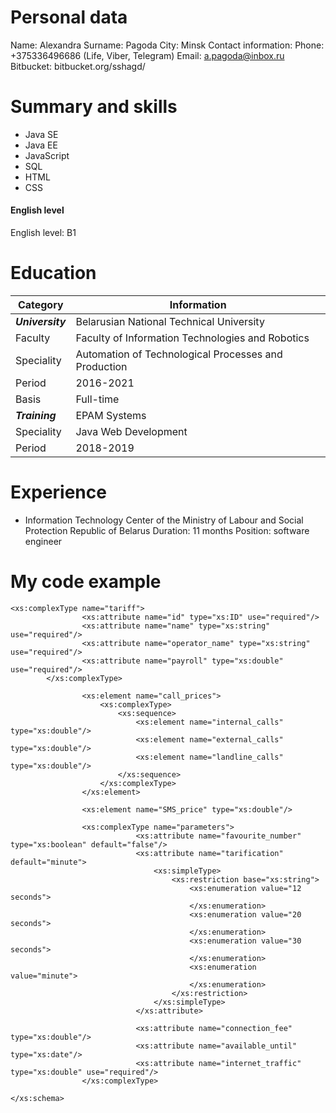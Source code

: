 # Personal data
Name: Alexandra
Surname: Pagoda
City: Minsk
Contact information: 
Phone: +375336496686 (Life, Viber, Telegram)
Email: a.pagoda@inbox.ru
Bitbucket: bitbucket.org/sshagd/

# Summary and skills
- Java SE
- Java EE
- JavaScript
- SQL
- HTML
- CSS
#### English level
English level: B1

# Education

| Category | Information |
| ------ | ------ |
| ***University*** | Belarusian National Technical University |
| Faculty | Faculty of Information Technologies and Robotics |
| Speciality | Automation of Technological Processes and Production |
| Period | 2016-2021 |
| Basis | Full-time |
| ***Training*** | EPAM Systems |
| Speciality | Java Web Development |
| Period | 2018-2019 |

# Experience
  - Information Technology Center of the Ministry of Labour and Social Protection Republic of Belarus
Duration: 11 months
Position: software engineer

# My code example
```
<xs:complexType name="tariff">
                <xs:attribute name="id" type="xs:ID" use="required"/>
                <xs:attribute name="name" type="xs:string" use="required"/>
                <xs:attribute name="operator_name" type="xs:string" use="required"/>
                <xs:attribute name="payroll" type="xs:double" use="required"/>
        </xs:complexType>

                <xs:element name="call_prices">
                    <xs:complexType>
                        <xs:sequence>
                            <xs:element name="internal_calls" type="xs:double"/>
                            <xs:element name="external_calls" type="xs:double"/>
                            <xs:element name="landline_calls" type="xs:double"/>
                        </xs:sequence>
                    </xs:complexType>
                </xs:element>

                <xs:element name="SMS_price" type="xs:double"/>

                <xs:complexType name="parameters">
                            <xs:attribute name="favourite_number" type="xs:boolean" default="false"/>
                            <xs:attribute name="tarification" default="minute">
                                <xs:simpleType>
                                    <xs:restriction base="xs:string">
                                        <xs:enumeration value="12 seconds">
                                        </xs:enumeration>
                                        <xs:enumeration value="20 seconds">
                                        </xs:enumeration>
                                        <xs:enumeration value="30 seconds">
                                        </xs:enumeration>
                                        <xs:enumeration value="minute">
                                        </xs:enumeration>
                                    </xs:restriction>
                                </xs:simpleType>
                            </xs:attribute>

                            <xs:attribute name="connection_fee" type="xs:double"/>
                            <xs:attribute name="available_until" type="xs:date"/>
                            <xs:attribute name="internet_traffic" type="xs:double" use="required"/>
                </xs:complexType>

</xs:schema>
```
